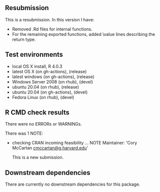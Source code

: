## Resubmission
This is a resubmission. In this version I have:

* Removed .Rd files for internal functions.
* For the remaining exported functions, added \value lines describing the return
  type.

## Test environments
* local OS X install, R 4.0.3
* latest OS X (on gh-actions), (release)
* latest windows (on gh-actions), (release)
* Windows Server 2008 (on rhub), (devel)
* ubuntu 20.04 (on rhub), (release)
* ubuntu 20.04 (on gh-actions), (devel)
* Fedora Linux (on rhub), (devel)

## R CMD check results
There were no ERRORs or WARNINGs.

There was 1 NOTE:

* checking CRAN incoming feasibility ... NOTE
  Maintainer: 'Cory McCartan <cmccartan@g.harvard.edu>'
  
  This is a new submission.

## Downstream dependencies
There are currently no downstream dependencies for this package.
